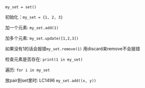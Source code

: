 `my_set = set()`

初始化：`my_set = {1, 2, 3}`

加一个元素:
`my_set.add(1)`

加多个元素:
`my_set.update([1,2,3])`

如果没有1的话会报错`my_set.remove(1)`
用discard来remove不会报错

检查元素是否存在:
`print(1 in my_set)`

遍历:
`for i in my_set`

放pair到set里时: LC1496
`my_set.add((x, y))`
